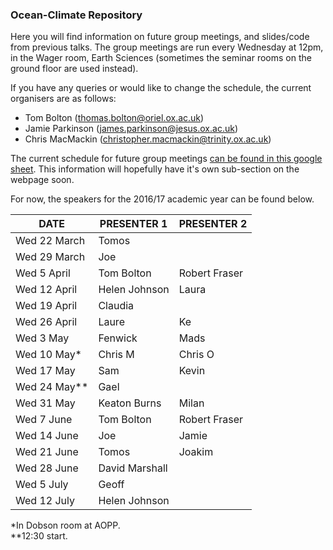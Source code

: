 ### Ocean-Climate Repository

Here you will find information on future group meetings, and slides/code from previous talks. The group meetings are run every Wednesday at 12pm, in the Wager room, Earth Sciences (sometimes the seminar rooms on the ground floor are used instead). 

If you have any queries or would like to change the schedule, the current organisers are as follows:

* Tom Bolton (thomas.bolton@oriel.ox.ac.uk)
* Jamie Parkinson (james.parkinson@jesus.ox.ac.uk)
* Chris MacMackin (christopher.macmackin@trinity.ox.ac.uk)

The current schedule for future group meetings [can be found in this google sheet](https://docs.google.com/spreadsheets/d/11S_bHZrkATnQsYqUyf3dwCsAEZUEdZSv06rGa5GjDLI/edit#gid=0). This information will hopefully have it's own sub-section on the webpage soon. 

For now, the speakers for the 2016/17 academic year can be found below.

| DATE         | PRESENTER 1    | PRESENTER 2   |
|--------------|----------------|---------------|
| Wed 22 March | Tomos          |               |
| Wed 29 March | Joe            |               |
| Wed 5 April  | Tom Bolton     | Robert Fraser |
| Wed 12 April | Helen Johnson  | Laura         |
| Wed 19 April | Claudia        |               |
| Wed 26 April | Laure          | Ke            |
| Wed 3 May    | Fenwick        | Mads          |
| Wed 10 May\* | Chris M        | Chris O       |
| Wed 17 May   | Sam            | Kevin         |
| Wed 24 May\*\*| Gael          |               |
| Wed 31 May   | Keaton Burns   | Milan         |
| Wed 7 June   | Tom Bolton     | Robert Fraser |
| Wed 14 June  | Joe            | Jamie         |
| Wed 21 June  | Tomos          | Joakim        |
| Wed 28 June  | David Marshall |               |
| Wed 5 July   | Geoff          |               |
| Wed 12 July  | Helen Johnson  |               |

\*In Dobson room at AOPP.  
\*\*12:30 start.
